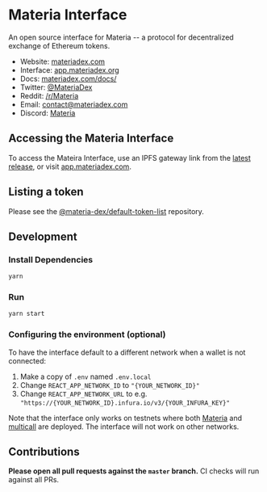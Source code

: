 # Materia Interface


An open source interface for Materia -- a protocol for decentralized exchange of Ethereum tokens.

- Website: [materiadex.com](https://materiadex.com/)
- Interface: [app.materiadex.org](https://app.materiadex.com)
- Docs: [materiadex.com/docs/](https://materiadex.com/docs/)
- Twitter: [@MateriaDex](https://twitter.com/MateriaDex)
- Reddit: [/r/Materia](https://www.reddit.com/r/Materia/)
- Email: [contact@materiadex.com](mailto:contact@materiadex.com)
- Discord: [Materia](https://discord.gg/jdYMZrv)

## Accessing the Materia Interface

To access the Mateira Interface, use an IPFS gateway link from the
[latest release](https://github.com/Materia-dex/materia-interface/releases/latest), 
or visit [app.materiadex.com](https://app.materiadex.com).

## Listing a token

Please see the
[@materia-dex/default-token-list](https://github.com/materia-dex/default-token-list) 
repository.

## Development

### Install Dependencies

```bash
yarn
```

### Run

```bash
yarn start
```

### Configuring the environment (optional)

To have the interface default to a different network when a wallet is not connected:

1. Make a copy of `.env` named `.env.local`
2. Change `REACT_APP_NETWORK_ID` to `"{YOUR_NETWORK_ID}"`
3. Change `REACT_APP_NETWORK_URL` to e.g. `"https://{YOUR_NETWORK_ID}.infura.io/v3/{YOUR_INFURA_KEY}"` 

Note that the interface only works on testnets where both 
[Materia](https://materiadex.com/docs/smart-contracts/factory/) and 
[multicall](https://github.com/makerdao/multicall) are deployed.
The interface will not work on other networks.

## Contributions

**Please open all pull requests against the `master` branch.** 
CI checks will run against all PRs.
